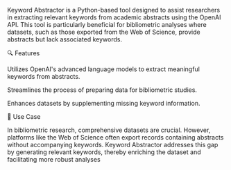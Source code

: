 Keyword Abstractor is a Python-based tool designed to assist researchers in extracting relevant keywords from academic abstracts using the OpenAI API. This tool is particularly beneficial for bibliometric analyses where datasets, such as those exported from the Web of Science, provide abstracts but lack associated keywords.​

🔍 Features

Utilizes OpenAI's advanced language models to extract meaningful keywords from abstracts.

Streamlines the process of preparing data for bibliometric studies.

Enhances datasets by supplementing missing keyword information.

📁 Use Case 

In bibliometric research, comprehensive datasets are crucial. However, platforms like the Web of Science often export records containing abstracts without accompanying keywords. Keyword Abstractor addresses this gap by generating relevant keywords, thereby enriching the dataset and facilitating more robust analyses
